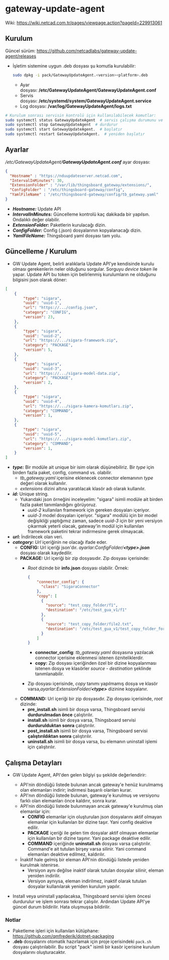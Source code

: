# gateway-update-agent

Wiki: <https://wiki.netcad.com.tr/pages/viewpage.action?pageId=229913061>

## Kurulum

Güncel sürüm: <https://github.com/netcadlabs/gateway-update-agent/releases> 

* İşletim sistemine uygun .deb dosyası şu komutla kurulabilir:
  
  ```bash
  sudo dpkg -i pack/GatewayUpdateAgent.<version><platform>.deb
  ```
  
  * Ayar dosyası: **/etc/GatewayUpdateAgent/GatewayUpdateAgent.conf**
  * Servis dosyası: **/etc/systemd/system/GatewayUpdateAgent.service**
  * Log dosyası: **/var/log/GatewayUpdateAgent/logs.txt**

```bash
# Kurulum sonrası servisin kontrolü için kullanılabilecek komutlar:
sudo systemctl status GatewayUpdateAgent  # servis çalışma durumunu ve son logları gösterir
sudo systemctl stop GatewayUpdateAgent  # durdurur
sudo systemctl start GatewayUpdateAgent.  # başlatır
sudo systemctl restart GatewayUpdateAgent.  # yeniden başlatır
```

## Ayarlar

*/etc/GatewayUpdateAgent/**GatewayUpdateAgent.conf*** ayar dosyası:

```json
{
  "Hostname" : "https://nduupdateserver.netcad.com",
  "IntervalInMinutes": 30,
  "ExtensionFolder" : "/var/lib/thingsboard_gateway/extensions/",
  "ConfigFolder" : "/etc/thingsboard-gateway/config",
  "YamlFileName" : "/etc/thingsboard-gateway/config/tb_gateway.yaml"
}
```

* ***Hostname:*** Update API
* ***IntervalInMinutes:*** Güncelleme kontrolü kaç dakikada bir yapılsın. Ondalıklı değer olabilir.
* ***ExtensionFolder:*** Paketlerin kurulacağı dizin.
* ***ConfigFolder:*** Config (.json) dosyalarının kopyalanacağı dizin.
* ***YamlFileName:*** Thingsboard yaml dosyası tam yolu.

## Güncelleme / Kurulum

* GW Update Agent, belirli aralıklarla Update API'ye kendisinde kurulu olması gerekenlerin neler olduğunu sorgular. Sorguyu *device token* ile yapar. Update API bu token için belirlenmiş kurulumların ne olduğunu bilgisini json olarak döner:

```json
[
    {
        "type": "sigara",
        "uuid": "uuid-1",
        "url": "https://.../config.json",
        "category": "CONFIG",
        "version": 23,
    },
    {
        "type": "sigara",
        "uuid": "uuid-2",
        "url": "https://.../sigara-framework.zip",
        "category": "PACKAGE",
        "version": 5,
    },
    {
        "type": "sigara",
        "uuid": "uuid-3",
        "url": "https://.../sigara-model-data.zip",
        "category": "PACKAGE",
        "version": 2,
    },
    {
        "type": "sigara",
        "uuid": "uuid-4",
        "url": "https://.../sigara-kamera-komutları.zip",
        "category": "COMMAND",
        "version": 1,
    },
    {
        "type": "sigara",
        "uuid": "uuid-5",
        "url": "https://.../sigara-model-komutları.zip",
        "category": "COMMAND",
        "version": 1,
    }
]
```

* ***type:*** Bir modüle ait unique bir isim olarak düşünebiliriz. Bir *type* için birden fazla paket, config, command vs. olabilir.
  * *tb_gateway.yaml* içerisine eklenecek connector elemanının *type* değeri olarak kullanılır.
  * *extensions* dizini altına yaratılacak klasör adı olarak kullanılır.
* ***id:*** Unique string.
  * Yukarıdaki json örneğini inceleyelim: "sigara" isimli modüle ait birden fazla paket tanımlandığını görüyoruz.
    * *uuid-2* kullanılan framework için gereken dosyaları içeriyor.
    * *uuid-3* model dosyaları içeriyor. "sigara" modülü için bir model değişikliği yaptığımız zaman, sadece *uuid-3* için bir yeni versiyon çıkarmak yeterli olacak, gateway'in modül için kullanılan framework paketini tekrar indirmesine gerek olmayacak.
* ***url:*** İndirilecek olan veri.
* ***category:*** *Url* içeriğinin ne olacağı ifade eder.
  * **CONFIG:** Url içeriği json'dır. *ayarlar:ConfigFolder/**\<type>.json*** dosyası olarak kaydedilir.
  * **PACKAGE:** Url içeriği bir zip dosyasıdır. Zip dosyası içerisinde:
    * *Root* dizinde bir **info.json** dosyası olabilir. Örnek:

      ```json
      {
          "connector_config": {
            "class": "SigaraConnector"
          },
          "copy": [
            {
              "source": "test_copy_folder/f1",
              "destination": "/etc/test_gua_v1/f1"
            },
            {
              "source": "test_copy_folder/file2.txt",
              "destination": "/etc/test_gua_v1/test_copy_folder_for_file2"
            }
          ]
      }
      ```

      * **connector_config**: *tb_gateway.yaml* dosyasına yazılacak connector içerisine eklenmesi istenen özniteliklerdir.
      * **copy:** Zip dosyası içeriğinden özel bir dizine kopyalanması istenen dosya ve klasörler *source - destination* şeklinde tanımlanabilir.
    * Zip dosyası içerisinde, *copy* tanımı yapılmamış dosya ve klasör varsa,*ayarlar:ExtensionFolder/**\<type>*** dizinine kopyalanır.  
  * **COMMAND:** Url içeriği bir zip dosyasıdır. Zip dosyası içerisinde, *root* dizinde:
    * **pre_install.sh** isimli bir dosya varsa, Thingsboard servisi **durdurulmadan önce** çalıştırılır.
    * **install.sh** isimli bir dosya varsa, Thingsboard servisi **durdurulduktan sonra** çalıştırılır.
    * **post_install.sh** isimli bir dosya varsa, Thingsboard servisi **çalıştırıldıktan sonra** çalıştırılır.
    * **uninstall.sh** isimli bir dosya varsa, bu elemanın uninstall işlemi için çalıştırılır.


## Çalışma Detayları

* GW Update Agent, API'den gelen bilgiyi şu şekilde değerlendirir:
  * API'nin döndüğü listede bulunan ancak gateway'e henüz kurulmamış olan elemanları indirir; indirmesi başarılı olanları kurar.
  * API'nın döndüğü listede bulunan, gateway'e kurulmuş ve versiyonu farklı olan elemanları önce kaldırır, sonra kurar.
  * API'nin döndüğü listede bulunmayan ancak gateway'e kurulmuş olan elemanlar için:
    * **CONFIG** elemanlar için oluşturulan json dosyalarını aktif olmayan elemanlar için kullanılan bir dizine taşır. Yani config deaktive edilir.
    * **PACKAGE** içeriği ile gelen tim dosyalar aktif olmayan elemanlar için kullanılan bir dizine taşınır. Yani package deaktive edilir.
    * **COMMAND** içeriğinde **uninstall.sh** dosyası varsa çalıştırılır. Command'e ait tutulan birşey varsa silinir. Yani command elemanları deaktive edilmez, kaldırılır.
  * İnaktif hale gelmiş bir eleman API'nin döndüğü listede yeniden kurulmak istenirse.
    * Versiyon aynı değilse inaktif olarak tutulan dosyalar silinir, eleman yeniden indirilir.
    * Versiyon aynıysa, eleman indirilmez, inaktif olarak tutulan dosyalar kullanılarak yeniden kurulum yapılır.

* Install veya uninstall yapılacaksa, Thingsboard servisi işlem öncesi durdurulur ve işlem sonrası tekrar çalışılır. Ardından Update API'ye güncel durum bildirilir. Hata oluşmuşsa bildirilir.
    
### Notlar

* Paketleme işleri için kullanılan kütüphane: <https://github.com/qmfrederik/dotnet-packaging>
* **.deb** dosyalarını otomatik hazırlamak için proje içerisindeki ```pack.sh``` dosyası çalıştırılabilir. Bu script "pack" isimli bir kasör içerisine kurulum dosyalarını oluşturacaktır.
